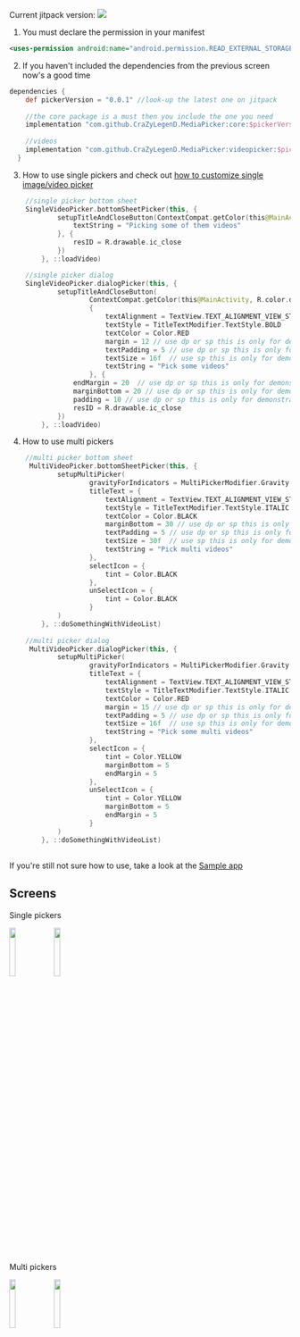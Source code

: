 
Current jitpack version: [![](https://jitpack.io/v/CraZyLegenD/MediaPicker.svg)](https://jitpack.io/#CraZyLegenD/MediaPicker)

1. You must declare the permission in your manifest
```xml
<uses-permission android:name="android.permission.READ_EXTERNAL_STORAGE" />
```
2. If you haven't included the dependencies from the previous screen now's a good time
```gradle
dependencies {
    def pickerVersion = "0.0.1" //look-up the latest one on jitpack 
    
    //the core package is a must then you include the one you need
    implementation "com.github.CraZyLegenD.MediaPicker:core:$pickerVersion"
    
    //videos
    implementation "com.github.CraZyLegenD.MediaPicker:videopicker:$pickerVersion"
  }
```
3. How to use single pickers and check out [how to customize single image/video picker](https://github.com/CraZyLegenD/MediaPicker/wiki/Single-audio-video-picker-customization)
```kotlin
    //single picker bottom sheet
    SingleVideoPicker.bottomSheetPicker(this, {
            setupTitleAndCloseButton(ContextCompat.getColor(this@MainActivity, R.color.colorPrimary), {
                textString = "Picking some of them videos"
            }, {
                resID = R.drawable.ic_close
            })
        }, ::loadVideo)

    //single picker dialog
    SingleVideoPicker.dialogPicker(this, {
            setupTitleAndCloseButton(
                    ContextCompat.getColor(this@MainActivity, R.color.design_default_color_error),
                    {
                        textAlignment = TextView.TEXT_ALIGNMENT_VIEW_START
                        textStyle = TitleTextModifier.TextStyle.BOLD
                        textColor = Color.RED
                        margin = 12 // use dp or sp this is only for demonstration purposes
                        textPadding = 5 // use dp or sp this is only for demonstration purposes
                        textSize = 16f  // use sp this is only for demonstration purposes
                        textString = "Pick some videos"
                    }, {
                endMargin = 20  // use dp or sp this is only for demonstration purposes
                marginBottom = 20 // use dp or sp this is only for demonstration purposes
                padding = 10 // use dp or sp this is only for demonstration purposes
                resID = R.drawable.ic_close
            })
        }, ::loadVideo)
```

4. How to use multi pickers
```kotlin
    //multi picker bottom sheet
     MultiVideoPicker.bottomSheetPicker(this, {
            setupMultiPicker(
                    gravityForIndicators = MultiPickerModifier.Gravity.BOTTOM_LEFT,
                    titleText = {
                        textAlignment = TextView.TEXT_ALIGNMENT_VIEW_START
                        textStyle = TitleTextModifier.TextStyle.ITALIC
                        textColor = Color.BLACK
                        marginBottom = 30 // use dp or sp this is only for demonstration purposes
                        textPadding = 5 // use dp or sp this is only for demonstration purposes
                        textSize = 30f  // use sp this is only for demonstration purposes
                        textString = "Pick multi videos"
                    },
                    selectIcon = {
                        tint = Color.BLACK
                    },
                    unSelectIcon = {
                        tint = Color.BLACK
                    }
            )
        }, ::doSomethingWithVideoList)
    
    //multi picker dialog
     MultiVideoPicker.dialogPicker(this, {
            setupMultiPicker(
                    gravityForIndicators = MultiPickerModifier.Gravity.TOP_LEFT,
                    titleText = {
                        textAlignment = TextView.TEXT_ALIGNMENT_VIEW_START
                        textStyle = TitleTextModifier.TextStyle.ITALIC
                        textColor = Color.RED
                        margin = 15 // use dp or sp this is only for demonstration purposes
                        textPadding = 5 // use dp or sp this is only for demonstration purposes
                        textSize = 16f  // use sp this is only for demonstration purposes
                        textString = "Pick some multi videos"
                    },
                    selectIcon = {
                        tint = Color.YELLOW
                        marginBottom = 5
                        endMargin = 5
                    },
                    unSelectIcon = {
                        tint = Color.YELLOW
                        marginBottom = 5
                        endMargin = 5
                    }
            )
        }, ::doSomethingWithVideoList)
```
##
If you're still not sure how to use, take a look at the [Sample app](https://github.com/CraZyLegenD/MediaPicker/blob/master/app/src/main/java/com/crazylegend/mediapicker/MainActivity.kt) 

## Screens

Single pickers

<img src="https://raw.githubusercontent.com/CraZyLegenD/MediaPicker/master/videopicker/screens/screen_1.png" width="15%"></img> <img src="https://raw.githubusercontent.com/CraZyLegenD/MediaPicker/master/videopicker/screens/screen_2.png" width="15%"></img> 

Multi pickers

<img src="https://raw.githubusercontent.com/CraZyLegenD/MediaPicker/master/videopicker/screens/screen_3.png" width="15%"></img> <img
src="https://raw.githubusercontent.com/CraZyLegenD/MediaPicker/master/videopicker/screens/screen_4.png" width="15%"></img>

